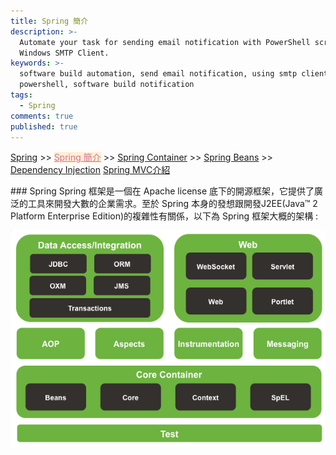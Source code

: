 ```yaml
---
title: Spring 簡介
description: >-
  Automate your task for sending email notification with PowerShell script and
  Windows SMTP Client.
keywords: >-
  software build automation, send email notification, using smtp client in
  powershell, software build notification
tags:
  - Spring
comments: true
published: true
---
```


<a href="/spring/">Spring</a> >>
<a href="/spring/spring_page1/" style="color:palevioletred;background-color:papayawhip;">Spring 簡介</a> >>
<a href="/spring/spring_page2/">Spring Container</a> >> <a href="/spring/spring_page3/">Spring Beans</a> >> <a href="/spring/spring_page4/">Dependency Injection</a>
<a href="/spring/spring_mvc_page01/">Spring MVC介紹</a>
<div class="divider"></div>
### Spring
Spring 框架是一個在 Apache license 底下的開源框架，它提供了廣泛的工具來開發大數的企業需求。至於 Spring 本身的發想跟開發J2EE(Java™ 2 Platform Enterprise Edition)的複雜性有關係，以下為 Spring 框架大概的架構 : 

![Spring](spring_images/springoverview01.png)
